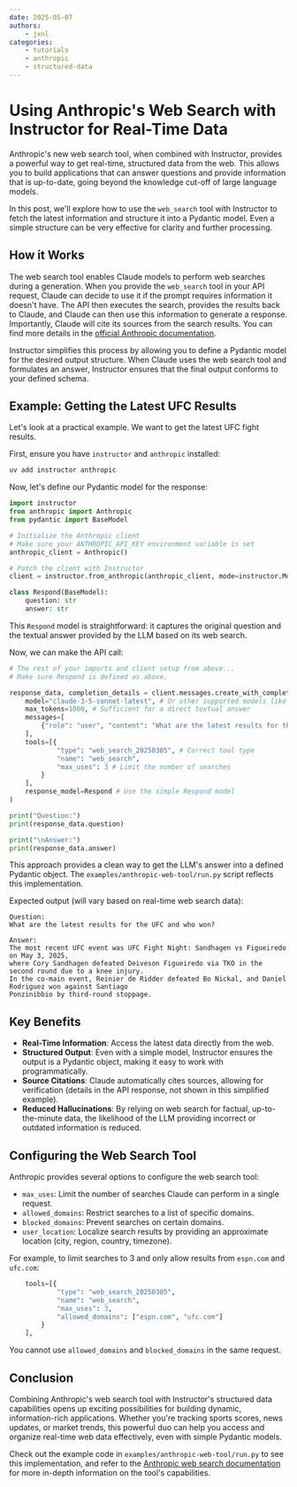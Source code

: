```yaml
---
date: 2025-05-07
authors:
    - jxnl 
categories:
    - tutorials
    - anthropic
    - structured-data
---
```


# Using Anthropic's Web Search with Instructor for Real-Time Data

Anthropic's new web search tool, when combined with Instructor, provides a powerful way to get real-time, structured data from the web. This allows you to build applications that can answer questions and provide information that is up-to-date, going beyond the knowledge cut-off of large language models.

In this post, we'll explore how to use the `web_search` tool with Instructor to fetch the latest information and structure it into a Pydantic model. Even a simple structure can be very effective for clarity and further processing.

## How it Works

The web search tool enables Claude models to perform web searches during a generation. When you provide the `web_search` tool in your API request, Claude can decide to use it if the prompt requires information it doesn't have. The API then executes the search, provides the results back to Claude, and Claude can then use this information to generate a response. Importantly, Claude will cite its sources from the search results. You can find more details in the [official Anthropic documentation](https://docs.anthropic.com/en/docs/build-with-claude/tool-use/web-search-tool).

Instructor simplifies this process by allowing you to define a Pydantic model for the desired output structure. When Claude uses the web search tool and formulates an answer, Instructor ensures that the final output conforms to your defined schema.

## Example: Getting the Latest UFC Results

Let's look at a practical example. We want to get the latest UFC fight results.

First, ensure you have `instructor` and `anthropic` installed:

```bash
uv add instructor anthropic
```

Now, let's define our Pydantic model for the response:

```python
import instructor
from anthropic import Anthropic
from pydantic import BaseModel

# Initialize the Anthropic client
# Make sure your ANTHROPIC_API_KEY environment variable is set
anthropic_client = Anthropic()

# Patch the client with Instructor
client = instructor.from_anthropic(anthropic_client, mode=instructor.Mode.ANTHROPIC_JSON)

class Respond(BaseModel):
    question: str
    answer: str
```

This `Respond` model is straightforward: it captures the original question and the textual answer provided by the LLM based on its web search.

Now, we can make the API call:

```python
# The rest of your imports and client setup from above...
# Make sure Respond is defined as above.

response_data, completion_details = client.messages.create_with_completion(
    model="claude-3-5-sonnet-latest", # Or other supported models like claude-3-7-sonnet
    max_tokens=1000, # Sufficient for a direct textual answer
    messages=[
        {"role": "user", "content": "What are the latest results for the UFC and who won?"}
    ],
    tools=[{
            "type": "web_search_20250305", # Correct tool type
            "name": "web_search",
            "max_uses": 3 # Limit the number of searches
        }
    ],
    response_model=Respond # Use the simple Respond model
)

print("Question:")
print(response_data.question)

print("\nAnswer:")
print(response_data.answer)
```

This approach provides a clean way to get the LLM's answer into a defined Pydantic object. The `examples/anthropic-web-tool/run.py` script reflects this implementation.

Expected output (will vary based on real-time web search data):

```
Question:
What are the latest results for the UFC and who won?

Answer:
The most recent UFC event was UFC Fight Night: Sandhagen vs Figueiredo on May 3, 2025, 
where Cory Sandhagen defeated Deiveson Figueiredo via TKO in the second round due to a knee injury. 
In the co-main event, Reinier de Ridder defeated Bo Nickal, and Daniel Rodriguez won against Santiago 
Ponzinibbio by third-round stoppage.
```

## Key Benefits

*   **Real-Time Information**: Access the latest data directly from the web.
*   **Structured Output**: Even with a simple model, Instructor ensures the output is a Pydantic object, making it easy to work with programmatically.
*   **Source Citations**: Claude automatically cites sources, allowing for verification (details in the API response, not shown in this simplified example).
*   **Reduced Hallucinations**: By relying on web search for factual, up-to-the-minute data, the likelihood of the LLM providing incorrect or outdated information is reduced.

## Configuring the Web Search Tool

Anthropic provides several options to configure the web search tool:

*   `max_uses`: Limit the number of searches Claude can perform in a single request.
*   `allowed_domains`: Restrict searches to a list of specific domains.
*   `blocked_domains`: Prevent searches on certain domains.
*   `user_location`: Localize search results by providing an approximate location (city, region, country, timezone).

For example, to limit searches to 3 and only allow results from `espn.com` and `ufc.com`:

```python
    tools=[{
            "type": "web_search_20250305",
            "name": "web_search",
            "max_uses": 3,
            "allowed_domains": ["espn.com", "ufc.com"]
        }
    ],
```

You cannot use `allowed_domains` and `blocked_domains` in the same request.

## Conclusion

Combining Anthropic's web search tool with Instructor's structured data capabilities opens up exciting possibilities for building dynamic, information-rich applications. Whether you're tracking sports scores, news updates, or market trends, this powerful duo can help you access and organize real-time web data effectively, even with simple Pydantic models.

Check out the example code in `examples/anthropic-web-tool/run.py` to see this implementation, and refer to the [Anthropic web search documentation](https://docs.anthropic.com/en/docs/build-with-claude/tool-use/web-search-tool) for more in-depth information on the tool's capabilities. 